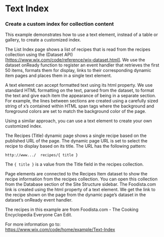 # Text Index
### Create a custom index for collection content
This example demonstrates how to use a text element, instead of a table or gallery, to create a customized index.

The List Index page shows a list of recipes that is read from the recipes collection using the (Dataset API)[https://www.wix.com/code/reference/wix-dataset.html]. We use the dataset onReady function to register an event handler that retrieves the first 50 items, formats them for display, links to their corresponding dynamic item pages and places them in a single text element.

A text element can accept formatted text using its html property. We use standard HTML formatting on the text, parsed from the dataset, to format the text and give each item the appearance of being in a separate section. For example, the lines between sections are created using a carefully sized string of x’s contained within HTML span tags where the background and foreground colors are set to match the background color of the page.  

Using a similar approach, you can use a text element to create your own customized index.

The Recipes (Title) dynamic page shows a single recipe based on the published URL of the page. The dynamic page URL is set to select the recipe to display based on its title. The URL has the following pattern:

``http://www.../  recipes/{ title }``

The  ``{ title }``  is a value from the Title field in the recipes collection.

Page elements are connected to the Recipes Item dataset to show the recipe information from the recipes collection. You can open this collection from the Database section of the Site Structure sidebar. The Foodista.com link is created using the html property of a text element. We get the link to the recipe shown on the page from the dynamic page’s dataset in the dataset’s onReady event handler.

The recipes in this example are from Foodista.com - The Cooking Encyclopedia Everyone Can Edit.

For more information go to: https://www.wix.com/code/home/example/Text-Index
